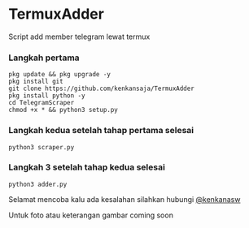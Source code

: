 # TermuxAdder
Script add member telegram lewat termux

### Langkah pertama

```
pkg update && pkg upgrade -y
pkg install git
git clone https://github.com/kenkansaja/TermuxAdder
pkg install python -y
cd TelegramScraper
chmod +x * && python3 setup.py
```
### Langkah kedua setelah tahap pertama selesai

```
python3 scraper.py
```
### Langkah 3 setelah tahap kedua selesai

```
python3 adder.py
```

Selamat mencoba kalu ada kesalahan silahkan hubungi
[@kenkanasw](t.me/kenkanasw)

Untuk foto atau keterangan gambar coming soon
